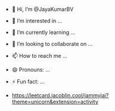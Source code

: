 - 👋 Hi, I’m @JayaKumarBV
- 👀 I’m interested in ...
- 🌱 I’m currently learning ...
- 💞️ I’m looking to collaborate on ...
- 📫 How to reach me ...
- 😄 Pronouns: ...
- ⚡ Fun fact: ...

- https://leetcard.jacoblin.cool/jammyjai?theme=unicorn&extension=activity

<!---
JayaKumarBV/JayaKumarBV is a ✨ special ✨ repository because its `README.md` (this file) appears on your GitHub profile.
You can click the Preview link to take a look at your changes.
--->
